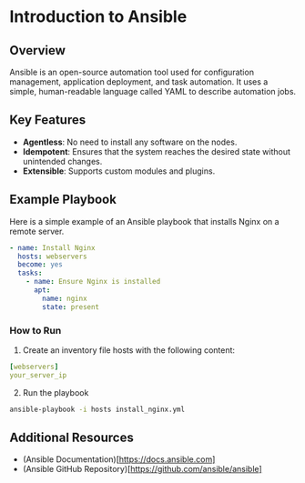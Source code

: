 # Introduction to Ansible

## Overview
Ansible is an open-source automation tool used for configuration management, application deployment, and task automation. It uses a simple, human-readable language called YAML to describe automation jobs.

## Key Features
- **Agentless**: No need to install any software on the nodes.
- **Idempotent**: Ensures that the system reaches the desired state without unintended changes.
- **Extensible**: Supports custom modules and plugins.

## Example Playbook
Here is a simple example of an Ansible playbook that installs Nginx on a remote server.

```yaml
- name: Install Nginx
  hosts: webservers
  become: yes
  tasks:
    - name: Ensure Nginx is installed
      apt:
        name: nginx
        state: present
```

### How to Run
1. Create an inventory file hosts with the following content:
```yml
[webservers]
your_server_ip
```

2. Run the playbook
```bash
ansible-playbook -i hosts install_nginx.yml
```


## Additional Resources
- (Ansible Documentation)[https://docs.ansible.com]
- (Ansible GitHub Repository)[https://github.com/ansible/ansible]